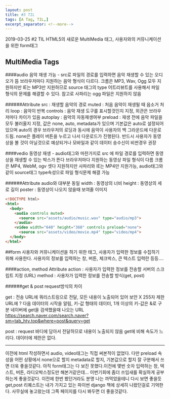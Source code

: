 ```yaml
---
layout: post
title: #3 TIL 
tags: [A Tag, TIL,]
excerpt_separator: <!--more-->
---
```

2019-03-25 #2 TIL 
HTML5의 새로운 MultiMedia 태그, 사용자와의 커뮤니케이션을 위한 form태그
<!--more-->

## MultiMedia Tags

####audio
음악 재생 가능 - src로 파일의 경로를 입력하면 음악 재생할 수 있는 오디오가 뜸
브라우저마다 지원하는 음악 형식이 다르다. 크롬은 MP3, Wav, Ogg 모두 지원하지만 
IE는 MP3만 지원하므로 source 태그의 type 어트리뷰트를 사용해서 파일 형식의 문제를 해결할 수 있다.
참고로 사파리는 ogg 파일은 지원하지 않음

######Attribute
src : 재생할 음악의 경로 
muted : 처음 음악이 재생될 때 음소거 처리
loop : 음악이 반복
controls : 음악 재생 도구를 표시할것인지 지정, 외관은 브라우저마다 차이가 있음
autoplay : 음악의 자동재생여부
preload : 재생 전에 음악 파일을 모두 불러올지 지정, 값은 none, auto, metadata가 있으며 
          기본값은 auto로 설정되어있으며 auto의 경우 브라우저의 로딩과 동시에 음악이 사용자의
          백 그라운드에 다운로드됨. none은 플레이 버튼을 누르고 나서 다운로드가 진행된다. 반드시
          사용자가 동영상을 볼 것이 아닐것으로 예상되거나 모바일과 같이 데이터 송수신이 비싼경우 권장

####vedio
동영상 재생 - audio태그와 마찬가지로 src 에 파일 경로를 입력하면 동영상을 재생할 수 있는 박스가 뜬다
브라우저마다 지원하는 동영상 파일 형식이 다름 크롬은 MP4, WebM, ogv 셋다 지원하지만 
사파리와 IE는 MP4만 지원가능, audio태그와 같이 source태그 type속성으로 파일 형식문제 해결 가능

######Attribute
audio와 대부분 동일
width : 동영상의 너비
height : 동영상의 세로 길이
poster : 동영상이 나오지 않을때 보여줄 이미지


~~~html
<!DOCTYPE html>
<html>
  <body>
    <audio controls muted>
      <source src="assets/audio/music.wav" type="audio/mp3">
    </audio>
    <video width="640" height="360" controls preload="none">
      <source src="assets/video/movie.mp4" type="video/mp4">
  </body>
</html>
~~~

##form
사용자와 커뮤니케이션을 하기 위한 태그, 사용자가 입력한 정보를 수집하기 위해 사용한다.
사용자의 정보를 입력하는 창, 버튼, 체크박스, 큰 텍스트 입력란 등등....

####action, method Attribute
action : 사용자가 입력한 정보를 전송할 서버의 스크립트 지정 (URL)
method : 사용자가 입력한 정보를 전송할 방식(get, post)    

######get & post request방식의 차이

get : 전송 URL에 쿼리스트링으로 전달, 모든 내용이 노출되어 있어 보안 X
      255자 제한
      URL에 ? 다음 데이터의 시작을 알림, 키-값 형태의 데이터, 1개 이상의 키-값은 &로 구분
      네이버에 get을 검색했을때 나오는 URL
      https://search.naver.com/search.naver?sm=tab_hty.top&where=post&query=get

post : request 바디에 담아서 전달하므로 내용이 노출되지 않음
       get에 비해 속도가 느리다.
       데이터에 제한은 없다.


---
이전에 html 작성하면서 audio, video태그는 직접 써본적이 없었다. 다만 preload 속성을
어떤 상황에서 none으로 할지 metadata로 할지, 기본값으로 할지 잘 구분해서 쓰면 더욱 좋을것같다.
아직 form태그는 다 보진 못했다.이전에 몇번 숫자 입력하는 창, 텍스트, 버튼, 라디오박스정도만 해본거같은데...
이번기회에 좀더 쓰임새를 확실하게 공부하는게 좋을것같다. 이전에 한번 봤던거라도 분명 나는 까먹었을테니 다시 보면 좋을듯
get,post 리퀘스트는 내가 가지고 있는 파이썬 django 책에 상세히 나왔던걸로 기억한다. 
사무실에 놓고왔는데 그쪽 페이지를 다시 봐두면 더 좋을것같다. 





